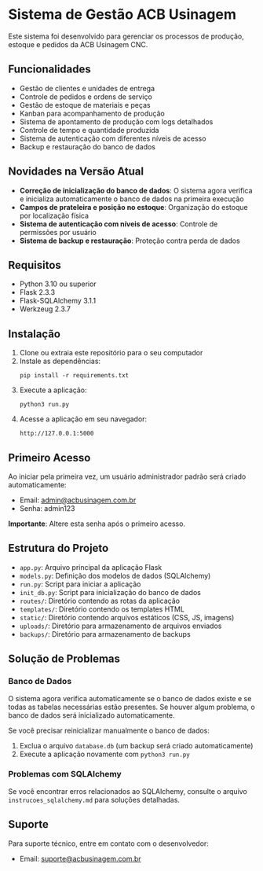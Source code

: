 # Sistema de Gestão ACB Usinagem

Este sistema foi desenvolvido para gerenciar os processos de produção, estoque e pedidos da ACB Usinagem CNC.

## Funcionalidades

- Gestão de clientes e unidades de entrega
- Controle de pedidos e ordens de serviço
- Gestão de estoque de materiais e peças
- Kanban para acompanhamento de produção
- Sistema de apontamento de produção com logs detalhados
- Controle de tempo e quantidade produzida
- Sistema de autenticação com diferentes níveis de acesso
- Backup e restauração do banco de dados

## Novidades na Versão Atual

- **Correção de inicialização do banco de dados**: O sistema agora verifica e inicializa automaticamente o banco de dados na primeira execução
- **Campos de prateleira e posição no estoque**: Organização do estoque por localização física
- **Sistema de autenticação com níveis de acesso**: Controle de permissões por usuário
- **Sistema de backup e restauração**: Proteção contra perda de dados

## Requisitos

- Python 3.10 ou superior
- Flask 2.3.3
- Flask-SQLAlchemy 3.1.1
- Werkzeug 2.3.7

## Instalação

1. Clone ou extraia este repositório para o seu computador
2. Instale as dependências:
   ```
   pip install -r requirements.txt
   ```
3. Execute a aplicação:
   ```
   python3 run.py
   ```
4. Acesse a aplicação em seu navegador:
   ```
   http://127.0.0.1:5000
   ```

## Primeiro Acesso

Ao iniciar pela primeira vez, um usuário administrador padrão será criado automaticamente:
- Email: admin@acbusinagem.com.br
- Senha: admin123

**Importante**: Altere esta senha após o primeiro acesso.

## Estrutura do Projeto

- `app.py`: Arquivo principal da aplicação Flask
- `models.py`: Definição dos modelos de dados (SQLAlchemy)
- `run.py`: Script para iniciar a aplicação
- `init_db.py`: Script para inicialização do banco de dados
- `routes/`: Diretório contendo as rotas da aplicação
- `templates/`: Diretório contendo os templates HTML
- `static/`: Diretório contendo arquivos estáticos (CSS, JS, imagens)
- `uploads/`: Diretório para armazenamento de arquivos enviados
- `backups/`: Diretório para armazenamento de backups

## Solução de Problemas

### Banco de Dados

O sistema agora verifica automaticamente se o banco de dados existe e se todas as tabelas necessárias estão presentes. Se houver algum problema, o banco de dados será inicializado automaticamente.

Se você precisar reinicializar manualmente o banco de dados:

1. Exclua o arquivo `database.db` (um backup será criado automaticamente)
2. Execute a aplicação novamente com `python3 run.py`

### Problemas com SQLAlchemy

Se você encontrar erros relacionados ao SQLAlchemy, consulte o arquivo `instrucoes_sqlalchemy.md` para soluções detalhadas.

## Suporte

Para suporte técnico, entre em contato com o desenvolvedor:
- Email: suporte@acbusinagem.com.br
